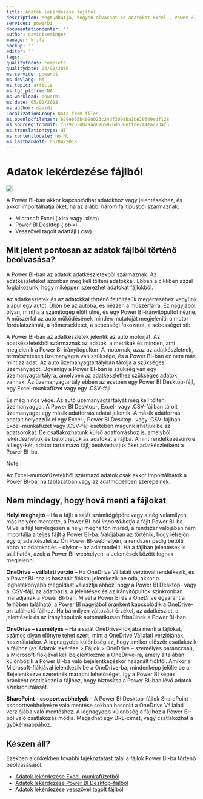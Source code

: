 ```yaml
---
title: Adatok lekérdezése fájlból
description: Megtudhatja, hogyan olvashat be adatokat Excel-, Power BI Desktop- és CSV-fájlokból a Power BI-ba.
services: powerbi
documentationcenter: ''
author: davidiseminger
manager: kfile
backup: ''
editor: ''
tags: ''
qualityfocus: complete
qualitydate: 04/01/2016
ms.service: powerbi
ms.devlang: NA
ms.topic: article
ms.tgt_pltfrm: NA
ms.workload: powerbi
ms.date: 05/02/2018
ms.author: davidi
LocalizationGroup: Data from files
ms.openlocfilehash: 629eb65b4090023c24df3098ba1b629349edf128
ms.sourcegitcommit: f679c05d029ad0765976d530effde744eac23af5
ms.translationtype: HT
ms.contentlocale: hu-HU
ms.lasthandoff: 05/04/2018
---
```

# <a name="get-data-from-files"></a>Adatok lekérdezése fájlból
![](media/service-get-data-from-files/file_icons.png)

A Power BI-ban akkor kapcsolódhat adatokhoz vagy jelentésekhez, és akkor importálhatja őket, ha az alábbi három fájltípusból származnak.

* Microsoft Excel (.xlsx vagy .xlsm)
* Power BI Desktop (.pbix)
* Vesszővel tagolt adatfájl (.csv)

## <a name="what-does-get-data-from-a-file-really-mean"></a>Mit jelent pontosan az adatok fájlból történő beolvasása?
A Power BI-ban az adatok adatkészletekből származnak. Az adatkészleteket azonban meg kell tölteni adatokkal. Ebben a cikkben azzal foglalkozunk, hogy miképpen szerezhet adatokat fájlokból.

Az adatkészletek és az adatokkal történő feltöltésük megértéséhez vegyünk alapul egy autót. Üljön be az autóba, és nézzen a műszerfalra. Ez nagyjából olyan, mintha a számítógép előtt ülne, és egy Power BI-irányítópultot nézne. A műszerfal az autó működésének minden mutatóját megjeleníti: a motor fordulatszámát, a hőmérsékletet, a sebességi fokozatot, a sebességet stb.

A Power BI-ban az adatkészletek jelentik az autó motorját. Az adatkészletekből származnak az adatok, a metrikák és minden, ami megjelenik a Power BI-irányítópulton. A motornak, azaz az adatkészletnek, természetesen üzemanyagra van szüksége, és a Power BI-ban ez nem más, mint az adat. Az autó üzemanyagtartályban tárolja a szükséges üzemanyagot. Ugyanígy a Power BI-ban is szükség van egy üzemanyagtartályra, amelyben az adatkészlethez szükséges adatok vannak. Az üzemanyagtartály ebben az esetben egy Power BI Desktop-fájl, egy Excel-munkafüzet vagy egy .CSV-fájl.

És még nincs vége. Az autó üzemanyagtartályát meg kell tölteni üzemanyaggal. A Power BI Desktop-, Excel- vagy .CSV-fájlban tárolt üzemanyagot egy másik adatforrás adatai jelentik. A másik adatforrás adatait helyezzük el egy Excel-, Power BI Desktop- vagy .CSV-fájlban. Excel-munkafüzet vagy .CSV-fájl esetében magunk írhatjuk be az adatsorokat. De csatlakozhatunk külső adatforráshoz is, amelyből lekérdezhetjük és betölthetjük az adatokat a fájlba. Amint rendelkezésünkre áll egy-két, adatot tartalmazó fájl, beolvashatjuk őket adatkészletként a Power BI-ba.

> [!NOTE]
> Az Excel-munkafüzetekből származó adatok csak akkor importálhatók a Power BI-ba, ha táblázatban vagy az adatmodellben szerepelnek.
> 
> 

## <a name="where-your-file-is-saved-makes-a-difference"></a>Nem mindegy, hogy hová menti a fájlokat
**Helyi meghajtó** – Ha a fájlt a saját számítógépére vagy a cég valamilyen más helyére mentette, a Power BI-ból *importálhatja* a fájlt Power BI-ba. Mivel a fájl ténylegesen a helyi meghajtón marad, a rendszer valójában nem importálja a teljes fájlt a Power BI-ba. Valójában az történik, hogy létrejön egy új adatkészlet az Ön Power BI-webhelyén, a rendszer pedig betölti abba az adatokat és – olykor – az adatmodellt. Ha a fájlban jelentések is találhatók, azok a Power BI-webhelyen, a Jelentések között fognak megjelenni.

**OneDrive – vállalati verzió** – Ha OneDrive Vállalati verzióval rendelkezik, és a Power BI-hoz is használt fiókkal jelentkezik be oda, akkor a leghatékonyabb megoldást választja ahhoz, hogy a Power BI Desktop- vagy a .CSV-fájl, az adatbázis, a jelentések és az irányítópultok szinkronban maradjanak a Power BI-ban. Mivel a Power BI és a OneDrive egyaránt a felhőben található, a Power BI nagyjából óránként kapcsolódik a OneDrive-on található fájlhoz. Ha bármilyen változást érzékel, az adatkészlet, a jelentések és az irányítópultok automatikusan frissülnek a Power BI-ban.

**OneDrive – személyes** – Ha a saját OneDrive-fiókjába menti a fájlokat, számos olyan előnyre tehet szert, mint a OneDrive Vállalati verziójának használatakor. A legnagyobb különbség az, hogy amikor először csatlakozik a fájlhoz (az Adatok lekérése > Fájlok > OneDrive – személyes paranccsal), a Microsoft-fiókjával kell bejelentkeznie a OneDrive-ra, amely általában különbözik a Power BI-ba való bejelentkezéskor használt fióktól. Amikor a Microsoft-fiókjával jelentkezik be a OneDrive-ba, mindenképp jelölje be a Bejelentkezve szeretnék maradni lehetőséget. Így a Power BI képes óránként csatlakozni a fájlhoz, hogy biztosítsa a Power BI-ban lévő adatok szinkronizálását.

**SharePoint – csoportwebhelyek** – A Power BI Desktop-fájlok SharePoint – csoportwebhelyekre való mentése sokban hasonlít a OneDrive Vállalati verziójába való mentéshez. A legnagyobb különbség a fájlhoz a Power BI-ból való csatlakozás módja. Megadhat egy URL-címet, vagy csatlakozhat a gyökérmappához.

## <a name="ready-to-get-started"></a>Készen áll?
Ezekben a cikkekben további tájékoztatást talál a fájlok Power BI-ba történő beolvasásáról.

* [Adatok lekérdezése Excel-munkafüzetből](service-excel-workbook-files.md)
* [Adatok lekérdezése Power BI Desktop-fájlból](service-desktop-files.md)
* [Adatok lekérdezése vesszővel tagolt fájlból](service-comma-separated-value-files.md)

